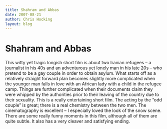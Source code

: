 ```yaml
---
title: Shahram and Abbas
date: 2007-08-21
author: Chris Hocking
layout: blog
---
```

# Shahram and Abbas

This witty yet tragic longish short film is about two Iranian refugees – a journalist in his 40s and an adventurous yet lonely man in his late 20s – who pretend to be a gay couple in order to obtain asylum. What starts off as a relatively straight forward plan becomes slightly more complicated when the younger man falls in love with an African lady with a child in the refugee camp. Things are further complicated when their documents claim they were whipped by the authorities prior to their leaving of the country due to their sexuality. This is a really entertaining short film. The acting by the “odd couple” is great; there is a real chemistry between the two men. The cinematography is excellent – I especially loved the look of the snow scene. There are some really funny moments in this film, although all of them are quite subtle. It also has a very cleaver and satisfying ending.
